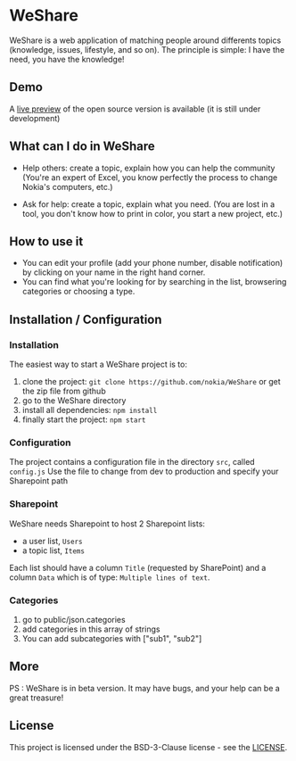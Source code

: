# WeShare

WeShare is a web application of matching people around differents topics (knowledge, issues, lifestyle, and so on). The principle is simple: I have the need, you have the knowledge!

## Demo

A [live preview](https://nokia.github.io/WeShare/index.aspx "The Open Source WeShare") of the open source version is available (it is still under development)

## What can I do in WeShare

- Help others: create a topic, explain how you can help the community (You're an expert of Excel, you know perfectly the process to change Nokia's computers, etc.)

- Ask for help: create a topic, explain what you need. (You are lost in a tool, you don't know how to print in color, you start a new project, etc.)

## How to use it
- You can edit your profile (add your phone number, disable notification) by clicking on your name in the right hand corner.
- You can find what you're looking for by searching in the list, browsering categories or choosing a type.

## Installation / Configuration
### Installation
The easiest way to start a WeShare project is to:
1. clone the project: `git clone https://github.com/nokia/WeShare` or get the zip file from github
2. go to the WeShare directory
3. install all dependencies: `npm install`
4. finally start the project: `npm start`

### Configuration
The project contains a configuration file in the directory `src`, called `config.js`
Use the file to change from dev to production and specify your Sharepoint path

### Sharepoint
WeShare needs Sharepoint to host 2 Sharepoint lists:
- a user list, `Users`
- a topic list, `Items`

Each list should have a column `Title` (requested by SharePoint) and a column `Data` which is of type: `Multiple lines of text`.

### Categories
1. go to public/json.categories
2. add categories in this array of strings
3. You can add subcategories with ["sub1", "sub2"]

## More

PS : WeShare is in beta version. It may have bugs, and your help can be a great treasure! 


## License

This project is licensed under the BSD-3-Clause license - see the [LICENSE](https://github.com/nokia/WeShare/blob/master/LICENSE).